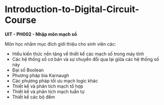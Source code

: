 # Introduction-to-Digital-Circuit-Course

**UIT - PH002 - Nhập môn mạch số**

Môn học nhằm mục đích giới thiệu cho sinh viên các:
- Hiểu kiến thức nền tảng về thiết kế các mạch số trong máy tính
- Các hệ thống số cơ bản và sự chuyển đổi qua lại giữa các hệ thống số này
- Đại số Boolean
- Phương pháp bìa Karnaugh
- Các phương pháp tối ưu mạch logic khác
- Thiết kế và phân tích mạch tổ hợp
- Thiết kế và phân tích mạch tuần tự
- Thiết kế các bộ đếm
